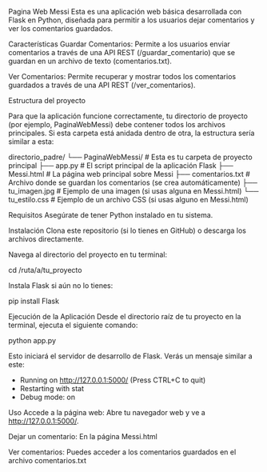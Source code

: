 Pagina Web Messi
Esta es una aplicación web básica desarrollada con Flask en Python, diseñada para permitir a los usuarios dejar comentarios y ver los comentarios guardados.

Características
Guardar Comentarios: Permite a los usuarios enviar comentarios a través de una API REST (/guardar_comentario) que se guardan en un archivo de texto (comentarios.txt).

Ver Comentarios: Permite recuperar y mostrar todos los comentarios guardados a través de una API REST (/ver_comentarios).

Estructura del proyecto

Para que la aplicación funcione correctamente, tu directorio de proyecto (por ejemplo, PaginaWebMessi) debe contener todos los archivos principales. Si esta carpeta está anidada dentro de otra, la estructura sería similar a esta:

directorio_padre/
└── PaginaWebMessi/      # Esta es tu carpeta de proyecto principal
    ├── app.py              # El script principal de la aplicación Flask
    ├── Messi.html          # La página web principal sobre Messi
    ├── comentarios.txt     # Archivo donde se guardan los comentarios (se crea automáticamente)
    ├── tu_imagen.jpg       # Ejemplo de una imagen (si usas alguna en Messi.html)
    └── tu_estilo.css       # Ejemplo de un archivo CSS (si usas alguno en Messi.html)


Requisitos
Asegúrate de tener Python instalado en tu sistema.

Instalación
Clona este repositorio (si lo tienes en GitHub) o descarga los archivos directamente.

Navega al directorio del proyecto en tu terminal:

cd /ruta/a/tu_proyecto

Instala Flask si aún no lo tienes:

pip install Flask

Ejecución de la Aplicación
Desde el directorio raíz de tu proyecto en la terminal, ejecuta el siguiente comando:

python app.py

Esto iniciará el servidor de desarrollo de Flask. Verás un mensaje similar a este:

* Running on http://127.0.0.1:5000/ (Press CTRL+C to quit)
* Restarting with stat
* Debug mode: on

Uso
Accede a la página web: Abre tu navegador web y ve a http://127.0.0.1:5000/.

Dejar un comentario: En la página Messi.html

Ver comentarios: Puedes acceder a los comentarios guardados en el archivo comentarios.txt

